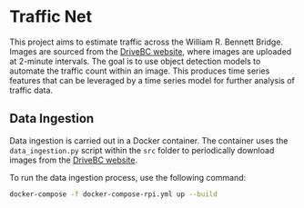 # Traffic Net

This project aims to estimate traffic across the William R. Bennett Bridge. Images are sourced from the [DriveBC website](https://images.drivebc.ca/bchighwaycam/pub/html/www/147.html), where images are uploaded at 2-minute intervals. The goal is to use object detection models to automate the traffic count within an image. This produces time series features that can be leveraged by a time series model for further analysis of traffic data.

## Data Ingestion

Data ingestion is carried out in a Docker container. The container uses the `data_ingestion.py` script within the `src` folder to periodically download images from the [DriveBC website](https://images.drivebc.ca/bchighwaycam/pub/html/www/147.html).

To run the data ingestion process, use the following command:

```sh
docker-compose -f docker-compose-rpi.yml up --build
```
